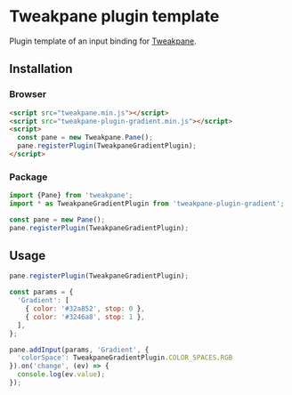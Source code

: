 # Tweakpane plugin template
Plugin template of an input binding for [Tweakpane][tweakpane].


## Installation


### Browser
```html
<script src="tweakpane.min.js"></script>
<script src="tweakpane-plugin-gradient.min.js"></script>
<script>
  const pane = new Tweakpane.Pane();
  pane.registerPlugin(TweakpaneGradientPlugin);
</script>
```


### Package
```js
import {Pane} from 'tweakpane';
import * as TweakpaneGradientPlugin from 'tweakpane-plugin-gradient';

const pane = new Pane();
pane.registerPlugin(TweakpaneGradientPlugin);
```


## Usage
```js
pane.registerPlugin(TweakpaneGradientPlugin);

const params = {
  'Gradient': [
    { color: '#32a852', stop: 0 },
    { color: '#3246a8', stop: 1 },
  ],
};

pane.addInput(params, 'Gradient', {
  'colorSpace': TweakpaneGradientPlugin.COLOR_SPACES.RGB
}).on('change', (ev) => {
  console.log(ev.value);
});
```


[tweakpane]: https://github.com/cocopon/tweakpane/
